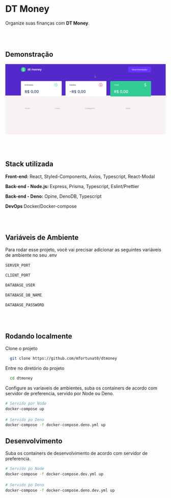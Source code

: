 # DT Money

Organize suas finanças com **DT Money**.

<br><br>

## Demonstração

![](.github/preview.gif)

<br><br>

## Stack utilizada

**Front-end:** React, Styled-Components, Axios, Typescript, React-Modal

**Back-end - Node.js:** Express, Prisma, Typescript, Eslint/Prettier

**Back-end - Deno:** Opine, DenoDB, Typescript

**DevOps** Docker/Docker-compose

<br><br>

## Variáveis de Ambiente

Para rodar esse projeto, você vai precisar adicionar as seguintes variáveis de ambiente no seu .env

`SERVER_PORT`

`CLIENT_PORT`

`DATABASE_USER`

`DATABASE_DB_NAME`

`DATABASE_PASSWORD`

<br><br>

## Rodando localmente

Clone o projeto

```bash
  git clone https://github.com/mfortunat0/dtmoney
```

Entre no diretório do projeto

```bash
  cd dtmoney
```

Configure as variaveis de ambientes, suba os containers de acordo com servidor de preferencia, servido por Node ou Deno.

```bash
# Servido por Node
docker-compose up

# Servido po Deno
docker-compose -f docker-compose.deno.yml up
```

## Desenvolvimento

Suba os containers de desenvolvimento de acordo com servidor de preferencia.

```bash
# Servido po Node
docker-compose -f docker-compose.dev.yml up

# Servido po Deno
docker-compose -f docker-compose.deno.dev.yml up
```
